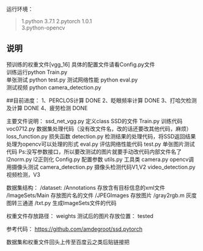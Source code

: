 运行环境：  
>1.python 3.7.1
>2.pytorch 1.0.1  
>3.python-opencv  
  
## 说明  
预训练的权重文件[vgg_16]
具体的配置文件请看Config.py文件  
训练运行python Train.py  
单张测试 python test.py
测试网络性能 python eval.py   
测试视频 python camera_detection.py

##目前进度：
1、PERCLOS计算			DONE
2、眨眼频率计算			DONE
3、打哈欠检测及计算		DONE
4、疲劳检测				DONE


主要文件说明：
ssd_net_vgg.py			定义class SSD的文件
Train.py 				训练代码
voc0712.py				数据集处理代码（没有改文件名，改的话还要改其他代码，麻烦）
loss_function.py		损失函数
detection.py			检测结果的处理代码，将SSD返回结果处理为opencv可以处理的形式
eval.py					评估网络性能代码
test.py					单张图片测试代码   Ps:没写参数接口，所以要改测试的图片就要手动改代码内部文件名了
l2norm.py				l2正则化
Config.py				配置参数
utils.py				工具类
camera.py				opencv调用摄像头测试
camera_detection.py		摄像头检测代码V1,V2
video_detection.py		视频检测，V3

数据集结构：
/dataset:
	/Annotations		存放含有目标信息的xml文件
	/ImageSets/Main		存放图片名的文件
	/JPEGImages			存放图片
	/gray2rgb.m			灰度图转三通道
	/txt.py				生成ImageSets文件的代码

权重文件存放路径：
weights
测试后的图片存放位置：
tested

	
参考代码：
https://github.com/amdegroot/ssd.pytorch

数据集和权重文件回头上传至百度云之类后贴链接把

